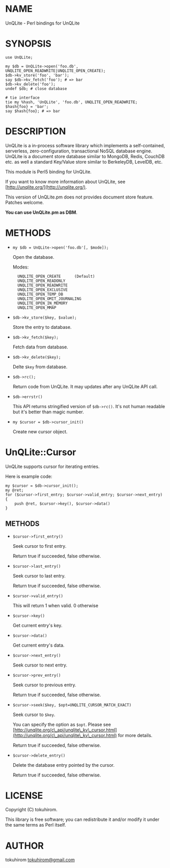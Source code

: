 # NAME

UnQLite - Perl bindings for UnQLite

# SYNOPSIS

    use UnQLite;

    my $db = UnQLite->open('foo.db', UNQLITE_OPEN_READWRITE|UNQLITE_OPEN_CREATE);
    $db->kv_store('foo', 'bar');
    say $db->kv_fetch('foo'); # => bar
    $db->kv_delete('foo');
    undef $db; # close database

    # tie interface
    tie my %hash, 'UnQLite', 'foo.db', UNQLITE_OPEN_READWRITE;
    $hash{foo} = 'bar';
    say $hash{foo}; # => bar

# DESCRIPTION

UnQLite is a in-process software library which implements a self-contained, serverless, zero-configuration, transactional NoSQL database engine. UnQLite is a document store database similar to MongoDB, Redis, CouchDB etc. as well a standard Key/Value store similar to BerkeleyDB, LevelDB, etc.  

This module is Perl5 binding for UnQLite.

If you want to know more information about UnQLite, see [http://unqlite.org/](http://unqlite.org/).

This version of UnQLite.pm does not provides document store feature. Patches welcome.

__You can use UnQLite.pm as DBM__.

# METHODS

- `my $db = UnQLite->open('foo.db'[, $mode]);`

    Open the database.

    Modes:

        UNQLITE_OPEN_CREATE      (Default)
        UNQLITE_OPEN_READONLY
        UNQLITE_OPEN_READWRITE
        UNQLITE_OPEN_EXCLUSIVE
        UNQLITE_OPEN_TEMP_DB
        UNQLITE_OPEN_OMIT_JOURNALING
        UNQLITE_OPEN_IN_MEMORY
        UNQLITE_OPEN_MMAP

- `$db->kv_store($key, $value);`

    Store the entry to database.

- `$db->kv_fetch($key);`

    Fetch data from database.

- `$db->kv_delete($key);`

    Delte ` $key ` from database.

- `$db->rc();`

    Return code from UnQLite. It may updates after any UnQLite API call.

- `$db->errstr()`

    This API returns stringified version of `$db->rc()`. It's not human readable but it's better than magic number.

- `my $cursor = $db->cursor_init()`

    Create new cursor object.

# UnQLite::Cursor

UnQLite supports cursor for iterating entries.

Here is example code:

    my $cursor = $db->cursor_init();
    my @ret;
    for ($cursor->first_entry; $cursor->valid_entry; $cursor->next_entry) {
        push @ret, $cursor->key(), $cursor->data()
    }

## METHODS

- `$cursor->first_entry()`

    Seek cursor to first entry.

    Return true if succeeded, false otherwise.

- `$cursor->last_entry()`

    Seek cursor to last entry.

    Return true if succeeded, false otherwise.

- `$cursor->valid_entry()`

    This will return 1 when valid. 0 otherwise

- `$cursor->key()`

    Get current entry's key.

- `$cursor->data()`

    Get current entry's data.

- `$cursor->next_entry()`

    Seek cursor to next entry.

- `$cursor->prev_entry()`

    Seek cursor to previous entry.

    Return true if succeeded, false otherwise.

- `$cursor->seek($key, $opt=UNQLITE_CURSOR_MATCH_EXACT)`

    Seek cursor to ` $key `.

    You can specify the option as ` $opt `. Please see [http://unqlite.org/c\_api/unqlite\_kv\_cursor.html](http://unqlite.org/c\_api/unqlite\_kv\_cursor.html) for more details.

    Return true if succeeded, false otherwise.

- `$cursor->delete_entry()`

    Delete the database entry pointed by the cursor.

    Return true if succeeded, false otherwise.

# LICENSE

Copyright (C) tokuhirom.

This library is free software; you can redistribute it and/or modify
it under the same terms as Perl itself.

# AUTHOR

tokuhirom <tokuhirom@gmail.com>

